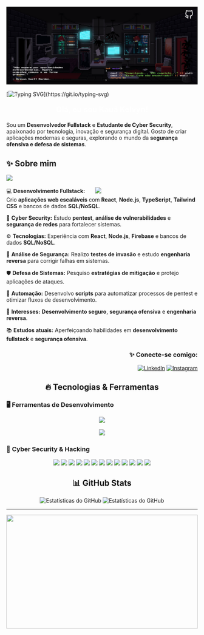 ![Banner](./images/banner7.png)

<p align="center"> 
  
[![Typing SVG](https://readme-typing-svg.demolab.com?font=Fira+Code&weight=600&size=30&duration=3000&color=F73838&center=true&vCenter=true&width=1012&lines=Kerubyn+aqui+%E2%9C%A8!;Um+codigo+de+cada+vez...;Transformando+ideias+em+c%C3%B3digo!;Explorando+a+ciberseguran%C3%A7a!;Desafios+s%C3%A3o+oportunidades!;Pronto+para+a+pr%C3%B3xima+miss%C3%A3o!;Aprendendo+e+crescendo+todos+os+dias!;Desbravando+o+mundo+do+hacking+%C3%A9tico!)](https://git.io/typing-svg)

</p>


<p align="center" style="color: #fff; font-size: 20px"><b>Olá, eu sou Kauã Kelvyn!</b></h4>

Sou um **Desenvolvedor Fullstack** e **Estudante de Cyber Security**, apaixonado por tecnologia, inovação e segurança digital. Gosto de criar aplicações modernas e seguras, explorando o mundo da **segurança ofensiva e defesa de sistemas**. 

## ✨ Sobre mim  

![](https://komarev.com/ghpvc/?username=kerubink&abbreviated=true)
<p align="left">
  <img align="right" src="https://i.pinimg.com/736x/30/f8/56/30f85663a6807ca681cfe3bcbd841b66.jpg" width="270">
</p>

💻 **Desenvolvimento Fullstack:** Crio **aplicações web escaláveis** com **React**, **Node.js**, **TypeScript**, **Tailwind CSS** e bancos de dados **SQL/NoSQL**.  

🔐 **Cyber Security:** Estudo **pentest**, **análise de vulnerabilidades** e **segurança de redes** para fortalecer sistemas.  

⚙️ **Tecnologias:** Experiência com **React**, **Node.js**, **Firebase** e bancos de dados **SQL/NoSQL**.  

🔎 **Análise de Segurança:** Realizo **testes de invasão** e estudo **engenharia reversa** para corrigir falhas em sistemas.  

🛡️ **Defesa de Sistemas:** Pesquiso **estratégias de mitigação** e protejo aplicações de ataques.  

🤖 **Automação:** Desenvolvo **scripts** para automatizar processos de pentest e otimizar fluxos de desenvolvimento.  

🎯 **Interesses:** **Desenvolvimento seguro**, **segurança ofensiva** e **engenharia reversa**.  

📚 **Estudos atuais:** Aperfeiçoando habilidades em **desenvolvimento fullstack** e **segurança ofensiva**.




<div align="right">
  <h3 align="right"><b>✨ Conecte-se comigo:</b></h3>

  [![LinkedIn](https://img.shields.io/badge/-LinkedIn-0A66C2?style=for-the-badge&logo=linkedin&logoColor=white)](https://www.linkedin.com/in/dev-kau%C3%A3/)
  [![Instagram](https://img.shields.io/badge/-Instagram-E4405F?style=for-the-badge&logo=instagram&logoColor=white)](https://www.instagram.com/kerubynk?igsh=azU5MTl2dTYxNmQx)
  <!-- [![Dev.to](https://img.shields.io/badge/-Dev.to-0A0A0A?style=for-the-badge&logo=dev.to&logoColor=white)](https://dev.to/seuprofile) -->

</div>

<h2 align="center">🔥 Tecnologias & Ferramentas</h2>

### 🖥️ **Ferramentas de Desenvolvimento**
<p align="center">
  <a href="https://skillicons.dev">
    <img src="https://skillicons.dev/icons?i=html,css,javascript,typescript,react,nodejs,express,mongodb,mysql,postgres,firebase,docker,figma,github,git" />
  </a>
</p>

<p align="center">
  <a href="https://skillicons.dev">
    <img src="https://skillicons.dev/icons?i=bash,python,vite,kali,arch" />
  </a>
</p>

### 🔐 **Cyber Security & Hacking**
<p align="center">
  <img src="https://img.shields.io/badge/-Kali%20Linux-557C94?style=for-the-badge&logo=kalilinux&logoColor=white">
  <img src="https://img.shields.io/badge/-Metasploit-4E4E4E?style=for-the-badge&logo=metasploit&logoColor=white">
  <img src="https://img.shields.io/badge/-Wireshark-1679A7?style=for-the-badge&logo=wireshark&logoColor=white">
  <img src="https://img.shields.io/badge/-Nmap-009639?style=for-the-badge&logo=nmap&logoColor=white">
  <img src="https://img.shields.io/badge/-John%20The%20Ripper-FF0000?style=for-the-badge">
  <img src="https://img.shields.io/badge/-Burp%20Suite-F26618?style=for-the-badge&logo=burpsuite&logoColor=white">
  <img src="https://img.shields.io/badge/-OSINT-000000?style=for-the-badge&logo=intelligence&logoColor=white">
  <img src="https://img.shields.io/badge/-OWASP%20ZAP-FF0000?style=for-the-badge&logo=owasp&logoColor=white">
  <img src="https://img.shields.io/badge/-SQLMap-00B2A9?style=for-the-badge&logo=sql&logoColor=white">
  <img src="https://img.shields.io/badge/-Nikto-00A300?style=for-the-badge">
  <img src="https://img.shields.io/badge/-Hashcat-FFB300?style=for-the-badge">
  <img src="https://img.shields.io/badge/-Snort-FFCC00?style=for-the-badge&logo=snort&logoColor=black">
  <img src="https://img.shields.io/badge/-Cobalt%20Strike-4E4E4E?style=for-the-badge">
</p>


<h2 align="center">📊 GitHub Stats</h2>

<p align="center">
  <img src="https://github-readme-stats.vercel.app/api?username=kerubink&show_icons=true&theme=dark" alt="Estatísticas do GitHub">
  <img src="https://github-readme-stats.vercel.app/api/top-langs/?username=kerubink&layout=compact&theme=dark" alt="Estatísticas do GitHub" height="195">
</p>

<!-- ## ☕ Buy Me a Coffee  

Se gosta do meu trabalho e quer apoiar meu aprendizado e projetos, você pode me dar um café! Isso me ajuda a continuar explorando **desenvolvimento e segurança** e criar mais conteúdos para a comunidade.  

[![Buy Me A Coffee](https://img.shields.io/badge/☕-Buy%20Me%20A%20Coffee-FFDD00?style=for-the-badge&logo=buy-me-a-coffee&logoColor=black)](https://www.buymeacoffee.com/kauakelvyn)

--- -->
<!-- 
## 📬 Entre em Contato  

Se quiser trocar uma ideia sobre **Desenvolvimento**, **Cyber Security** ou qualquer outro assunto tech, entre em contato comigo:  

📧 **Email:** [kauakelvyn.dev1@gmail.com](mailto:kauakelvyn.dev1@gmail.com)  
💼 **LinkedIn:** [Meu Perfil](https://www.linkedin.com/in/kau%C3%A3-moraes-079288303/)  
🐱 **GitHub:** [Kerubink](https://github.com/Kerubink)  
🐦 **Twitter/X:** [@kauakelvyn](https://twitter.com/kauakelvyn)   -->

---

<p align="center">
  <img src="https://i.pinimg.com/736x/9b/93/50/9b9350ad52baa585413765d064d53bca.jpg" width="100%" height="300">
</p>
